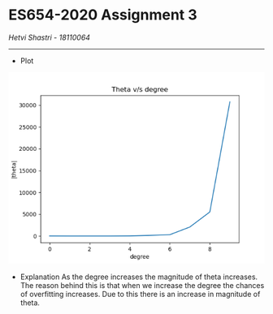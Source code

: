 # ES654-2020 Assignment 3

*Hetvi Shastri* - *18110064*

------

- Plot

![img](5.png)

- Explanation
As the degree increases the magnitude of theta increases. The reason behind this is that when we increase the degree the chances of overfitting increases. Due to this there is an increase in magnitude of theta.


